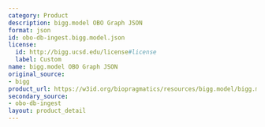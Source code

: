 ```yaml
---
category: Product
description: bigg.model OBO Graph JSON
format: json
id: obo-db-ingest.bigg.model.json
license:
  id: http://bigg.ucsd.edu/license#license
  label: Custom
name: bigg.model OBO Graph JSON
original_source:
- bigg
product_url: https://w3id.org/biopragmatics/resources/bigg.model/bigg.model.json
secondary_source:
- obo-db-ingest
layout: product_detail
---
```

